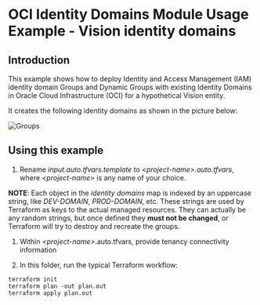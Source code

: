 # OCI Identity Domains Module Usage Example - Vision identity domains
## Introduction

This example shows how to deploy Identity and Access Management (IAM) identity domain Groups and Dynamic Groups with existing Identity Domains in Oracle Cloud Infrastructure (OCI) for a hypothetical Vision entity.

It creates the following identity domains as shown in the picture below:

![Groups](./images/groups.PNG)

## Using this example
1. Rename *input.auto.tfvars.template* to *\<project-name\>.auto.tfvars*, where *\<project-name\>* is any name of your choice. 

**NOTE**: Each object in the *identity domains* map is indexed by an uppercase string, like *DEV-DOMAIN*, *PROD-DOMAIN*, etc. These strings are used by Terraform as keys to the actual managed resources. They can actually be any random strings, but once defined they **must not be changed**, or Terraform will try to destroy and recreate the groups.

1. Within *\<project-name\>*.auto.tfvars, provide tenancy connectivity information

2. In this folder, run the typical Terraform workflow:
```
terraform init
terraform plan -out plan.out
terraform apply plan.out
```